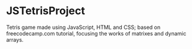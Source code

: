 # JSTetrisProject
Tetris game made using JavaScript, HTML and CSS; based on freecodecamp.com tutorial, focusing the works of matrixes and dynamic arrays.
